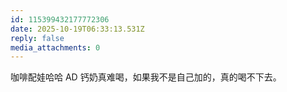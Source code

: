 ```yaml
---
id: 115399432177772306
date: 2025-10-19T06:33:13.531Z
reply: false
media_attachments: 0
---
```


<p>咖啡配娃哈哈 AD 钙奶真难喝，如果我不是自己加的，真的喝不下去。</p>

